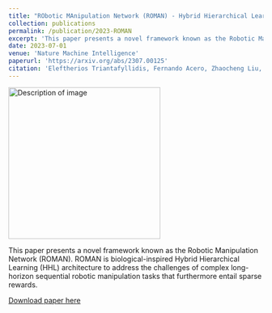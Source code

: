 ```yaml
---
title: "RObotic MAnipulation Network (ROMAN) - Hybrid Hierarchical Learning for Solving Complex Sequential Tasks"
collection: publications
permalink: /publication/2023-ROMAN
excerpt: 'This paper presents a novel framework known as the Robotic Manipulation Network (ROMAN). ROMAN is biological-inspired Hybrid Hierarchical Learning (HHL) architecture to address the challenges of complex long-horizon sequential robotic manipulation tasks that furthermore entail sparse rewards.'
date: 2023-07-01
venue: 'Nature Machine Intelligence'
paperurl: 'https://arxiv.org/abs/2307.00125'
citation: 'Eleftherios Triantafyllidis, Fernando Acero, Zhaocheng Liu, Zhibin Li (2023). "RObotic MAnipulation Network (ROMAN) - Hybrid Hierarchical Learning for Solving Complex Sequential Tasks." in Nature Machine Intelligence (NMI) 2023.'
---
```

<img src="/images/500x300.png" alt="Description of image" width="300"/>

This paper presents a novel framework known as the Robotic Manipulation Network (ROMAN). ROMAN is biological-inspired Hybrid Hierarchical Learning (HHL) architecture to address the challenges of complex long-horizon sequential robotic manipulation tasks that furthermore entail sparse rewards.

[Download paper here](https://arxiv.org/pdf/2307.00125.pdf)

